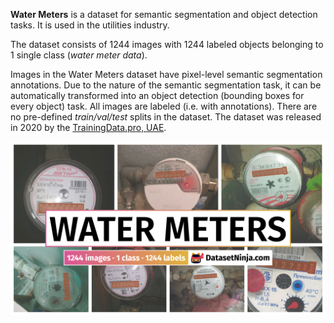 **Water Meters** is a dataset for semantic segmentation and object detection tasks. It is used in the utilities industry. 

The dataset consists of 1244 images with 1244 labeled objects belonging to 1 single class (*water meter data*).

Images in the Water Meters dataset have pixel-level semantic segmentation annotations. Due to the nature of the semantic segmentation task, it can be automatically transformed into an object detection (bounding boxes for every object) task. All images are labeled (i.e. with annotations). There are no pre-defined <i>train/val/test</i> splits in the dataset. The dataset was released in 2020 by the [TrainingData.pro, UAE](https://trainingdata.pro/data-market?utm_source=kaggle).

<img src="https://github.com/dataset-ninja/water-meters/raw/main/visualizations/poster.png">
